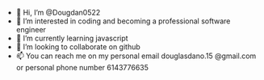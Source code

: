 - 👋 Hi, I’m @Dougdan0522
- 👀 I’m interested in coding and becoming a professional software engineer
- 🌱 I’m currently learning javascript
- 💞️ I’m looking to collaborate on github
- 📫 You can reach me on my personal email douglasdano.15 @gmail.com or personal phone number 6143776635

<!---
Dougdan0522/Dougdan0522 is a ✨ special ✨ repository because its `README.md` (this file) appears on your GitHub profile.
You can click the Preview link to take a look at your changes.
--->

